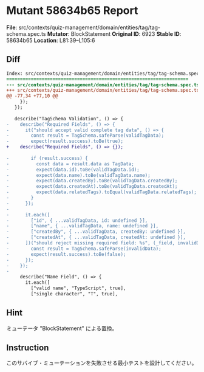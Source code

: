 # Mutant 58634b65 Report

**File**: src/contexts/quiz-management/domain/entities/tag/tag-schema.spec.ts
**Mutator**: BlockStatement
**Original ID**: 6923
**Stable ID**: 58634b65
**Location**: L81:39–L105:6

## Diff

```diff
Index: src/contexts/quiz-management/domain/entities/tag/tag-schema.spec.ts
===================================================================
--- src/contexts/quiz-management/domain/entities/tag/tag-schema.spec.ts	original
+++ src/contexts/quiz-management/domain/entities/tag/tag-schema.spec.ts	mutated #6923
@@ -77,34 +77,10 @@
     });
   });
 
   describe("TagSchema Validation", () => {
-    describe("Required Fields", () => {
-      it("should accept valid complete tag data", () => {
-        const result = TagSchema.safeParse(validTagData);
-        expect(result.success).toBe(true);
+    describe("Required Fields", () => {});
 
-        if (result.success) {
-          const data = result.data as TagData;
-          expect(data.id).toBe(validTagData.id);
-          expect(data.name).toBe(validTagData.name);
-          expect(data.createdBy).toBe(validTagData.createdBy);
-          expect(data.createdAt).toBe(validTagData.createdAt);
-          expect(data.relatedTags).toEqual(validTagData.relatedTags);
-        }
-      });
-
-      it.each([
-        ["id", { ...validTagData, id: undefined }],
-        ["name", { ...validTagData, name: undefined }],
-        ["createdBy", { ...validTagData, createdBy: undefined }],
-        ["createdAt", { ...validTagData, createdAt: undefined }],
-      ])("should reject missing required field: %s", (_field, invalidData) => {
-        const result = TagSchema.safeParse(invalidData);
-        expect(result.success).toBe(false);
-      });
-    });
-
     describe("Name Field", () => {
       it.each([
         ["valid name", "TypeScript", true],
         ["single character", "T", true],
```

## Hint

ミューテータ "BlockStatement" による置換。

## Instruction

このサバイブ・ミューテーションを失敗させる最小テストを設計してください。
